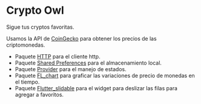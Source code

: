 # Crypto Owl

Sigue tus cryptos favoritas.

Usamos la API de [CoinGecko](https://www.coingecko.com/) para obtener los precios de las criptomonedas.

- Paquete [HTTP](https://pub.dev/packages/http/install) para el cliente http.
- Paquete [Shared Preferences](https://pub.dev/packages/shared_preferences) para el almacenamiento local.
- Paquete [Provider](https://pub.dev/packages/provider) para el manejo de estados.
- Paquete [FL_chart](https://pub.dev/packages/fl_chart) para graficar las variaciones de precio de monedas en el tiempo.
- Paquete [Flutter_slidable](https://pub.dev/packages/flutter_slidable) para el widget para deslizar las filas para agregar a favoritos.
